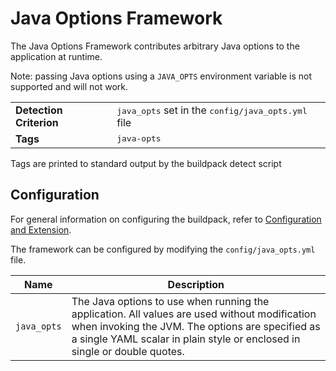 # Java Options Framework
The Java Options Framework contributes arbitrary Java options to the application at runtime.

Note: passing Java options using a `JAVA_OPTS` environment variable is not supported and will not work.

<table>
  <tr>
    <td><strong>Detection Criterion</strong></td><td><tt>java_opts</tt> set in the <tt>config/java_opts.yml</tt> file</td>
  </tr>
  <tr>
    <td><strong>Tags</strong></td><td><tt>java-opts</tt></td>
  </tr>
</table>
Tags are printed to standard output by the buildpack detect script


## Configuration
For general information on configuring the buildpack, refer to [Configuration and Extension][].

The framework can be configured by modifying the `config/java_opts.yml` file.

| Name | Description
| ---- | -----------
| `java_opts` | The Java options to use when running the application.  All values are used without modification when invoking the JVM. The options are specified as a single YAML scalar in plain style or enclosed in single or double quotes.

[Configuration and Extension]: ../README.md#Configuration-and-Extension
